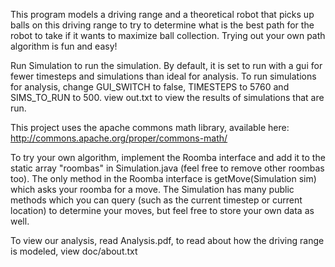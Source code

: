 This program models a driving range and a theoretical robot that picks up balls on this driving range to try to determine what is the best path for the robot to take if it wants to maximize ball collection. Trying out your own path algorithm is fun and easy!

Run Simulation to run the simulation. By default, it is set to run with a gui for fewer timesteps and simulations than ideal for analysis. To run simulations for analysis, change GUI_SWITCH to false, TIMESTEPS to 5760 and SIMS_TO_RUN to 500. view out.txt to view the results of simulations that are run.

This project uses the apache commons math library, available here: http://commons.apache.org/proper/commons-math/

To try your own algorithm, implement the Roomba interface and add it to the static array "roombas" in Simulation.java (feel free to remove other roombas too). The only method in the Roomba interface is getMove(Simulation sim) which asks your roomba for a move. The Simulation has many public methods which you can query (such as the current timestep or current location) to determine your moves, but feel free to store your own data as well.

To view our analysis, read Analysis.pdf, to read about how the driving range is modeled, view doc/about.txt